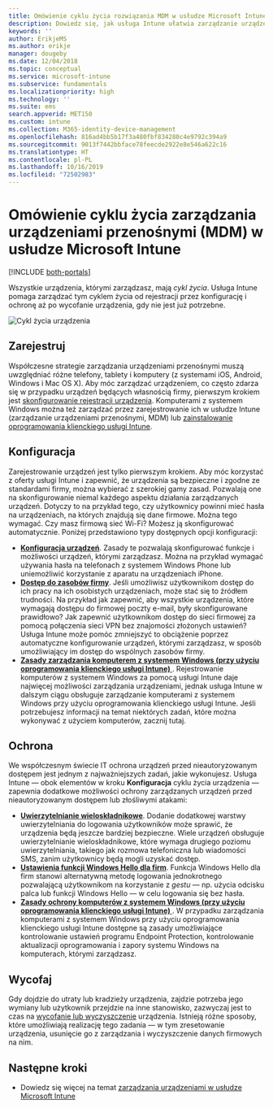 ```yaml
---
title: Omówienie cyklu życia rozwiązania MDM w usłudze Microsoft Intune
description: Dowiedz się, jak usługa Intune ułatwia zarządzanie urządzeniami w całym ich cyklu życia — od rejestracji poprzez konfigurację aż po ewentualne wycofanie.
keywords: ''
author: ErikjeMS
ms.author: erikje
manager: dougeby
ms.date: 12/04/2018
ms.topic: conceptual
ms.service: microsoft-intune
ms.subservice: fundamentals
ms.localizationpriority: high
ms.technology: ''
ms.suite: ems
search.appverid: MET150
ms.custom: intune
ms.collection: M365-identity-device-management
ms.openlocfilehash: 816ad4bb5b17f3a480fbf834280c4e9792c394a9
ms.sourcegitcommit: 9013f7442bbface78feecde2922e8e546a622c16
ms.translationtype: HT
ms.contentlocale: pl-PL
ms.lasthandoff: 10/16/2019
ms.locfileid: "72502983"
---
```

# <a name="overview-of-the-microsoft-intune-mobile-device-management-mdm-lifecycle"></a>Omówienie cyklu życia zarządzania urządzeniami przenośnymi (MDM) w usłudze Microsoft Intune

[!INCLUDE [both-portals](../../intune-classic/includes/note-for-both-portals.md)]

Wszystkie urządzenia, którymi zarządzasz, mają *cykl życia*. Usługa Intune pomaga zarządzać tym cyklem życia od rejestracji przez konfigurację i ochronę aż po wycofanie urządzenia, gdy nie jest już potrzebne.

![Cykl życia urządzenia](./media/device-lifecycle/device-lifecycle.png "cykl życia urządzenia w usłudze Intune")

## <a name="enroll"></a>Zarejestruj
Współczesne strategie zarządzania urządzeniami przenośnymi muszą uwzględniać różne telefony, tablety i komputery (z systemami iOS, Android, Windows i Mac OS X). Aby móc zarządzać urządzeniem, co często zdarza się w przypadku urządzeń będących własnością firmy, pierwszym krokiem jest [skonfigurowanie rejestracji urządzenia](../enrollment/device-enrollment.md). Komputerami z systemem Windows można też zarządzać przez zarejestrowanie ich w usłudze Intune (zarządzanie urządzeniami przenośnymi, MDM) lub [zainstalowanie oprogramowania klienckiego usługi Intune](../manage-windows-pcs-with-microsoft-intune.md).

## <a name="configure"></a>Konfiguracja
Zarejestrowanie urządzeń jest tylko pierwszym krokiem. Aby móc korzystać z oferty usługi Intune i zapewnić, że urządzenia są bezpieczne i zgodne ze standardami firmy, można wybierać z szerokiej gamy zasad. Pozwalają one na skonfigurowanie niemal każdego aspektu działania zarządzanych urządzeń. Dotyczy to na przykład tego, czy użytkownicy powinni mieć hasła na urządzeniach, na których znajdują się dane firmowe. Można tego wymagać. Czy masz firmową sieć Wi-Fi? Możesz ją skonfigurować automatycznie. Poniżej przedstawiono typy dostępnych opcji konfiguracji:

- [**Konfiguracja urządzeń**](../configuration/device-profiles.md). Zasady te pozwalają skonfigurować funkcje i możliwości urządzeń, którymi zarządzasz. Można na przykład wymagać używania hasła na telefonach z systemem Windows Phone lub uniemożliwić korzystanie z aparatu na urządzeniach iPhone.
- [**Dostęp do zasobów firmy**](../configuration/device-profiles.md). Jeśli umożliwisz użytkownikom dostęp do ich pracy na ich osobistych urządzeniach, może stać się to źródłem trudności. Na przykład jak zapewnić, aby wszystkie urządzenia, które wymagają dostępu do firmowej poczty e-mail, były skonfigurowane prawidłowo? Jak zapewnić użytkownikom dostęp do sieci firmowej za pomocą połączenia sieci VPN bez znajomości złożonych ustawień? Usługa Intune może pomóc zmniejszyć to obciążenie poprzez automatyczne konfigurowanie urządzeń, którymi zarządzasz, w sposób umożliwiający im dostęp do wspólnych zasobów firmy.
- [**Zasady zarządzania komputerem z systemem Windows (przy użyciu oprogramowania klienckiego usługi Intune)** ](common-windows-pc-management-tasks-with-the-microsoft-intune-computer-client.md). Rejestrowanie komputerów z systemem Windows za pomocą usługi Intune daje najwięcej możliwości zarządzania urządzeniami, jednak usługa Intune w dalszym ciągu obsługuje zarządzanie komputerami z systemem Windows przy użyciu oprogramowania klienckiego usługi Intune. Jeśli potrzebujesz informacji na temat niektórych zadań, które można wykonywać z użyciem komputerów, zacznij tutaj.

## <a name="protect"></a>Ochrona
We współczesnym świecie IT ochrona urządzeń przed nieautoryzowanym dostępem jest jednym z najważniejszych zadań, jakie wykonujesz. Usługa Intune — obok elementów w kroku **Konfiguracja** cyklu życia urządzenia — zapewnia dodatkowe możliwości ochrony zarządzanych urządzeń przed nieautoryzowanym dostępem lub złośliwymi atakami:
- [**Uwierzytelnianie wieloskładnikowe**](../enrollment/multi-factor-authentication.md). Dodanie dodatkowej warstwy uwierzytelniania do logowania użytkowników może sprawić, że urządzenia będą jeszcze bardziej bezpieczne. Wiele urządzeń obsługuje uwierzytelnianie wieloskładnikowe, które wymaga drugiego poziomu uwierzytelniania, takiego jak rozmowa telefoniczna lub wiadomości SMS, zanim użytkownicy będą mogli uzyskać dostęp.
- [**Ustawienia funkcji Windows Hello dla firm**](../protect/windows-hello.md). Funkcja Windows Hello dla firm stanowi alternatywną metodę logowania jednokrotnego pozwalającą użytkownikom na korzystanie z *gestu* — np. użycia odcisku palca lub funkcji Windows Hello — w celu logowania się bez hasła.
- [**Zasady ochrony komputerów z systemem Windows (przy użyciu oprogramowania klienckiego usługi Intune)** ](../policies-to-protect-windows-pcs-in-microsoft-intune.md). W przypadku zarządzania komputerami z systemem Windows przy użyciu oprogramowania klienckiego usługi Intune dostępne są zasady umożliwiające kontrolowanie ustawień programu Endpoint Protection, kontrolowanie aktualizacji oprogramowania i zapory systemu Windows na komputerach, którymi zarządzasz.

## <a name="retire"></a>Wycofaj
Gdy dojdzie do utraty lub kradzieży urządzenia, zajdzie potrzeba jego wymiany lub użytkownik przejdzie na inne stanowisko, zazwyczaj jest to czas na [wycofanie lub wyczyszczenie](../remote-actions/device-management.md) urządzenia. Istnieją różne sposoby, które umożliwiają realizację tego zadania — w tym zresetowanie urządzenia, usunięcie go z zarządzania i wyczyszczenie danych firmowych na nim.

## <a name="next-steps"></a>Następne kroki

- Dowiedz się więcej na temat [zarządzania urządzeniami w usłudze Microsoft Intune](../remote-actions/device-management.md)
